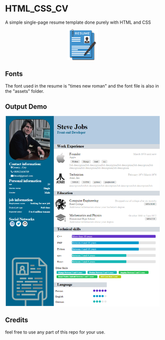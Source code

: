 # HTML_CSS_CV
A simple single-page resume template done purely with HTML and CSS

<p align="center">
  <img src="./assets/pngwing.com.png" width="100" title="hover text">
</p>

## Fonts
The font used in the resume is "times new roman" and the font file is also in the "assets" folder.

## Output Demo

<p align="center">
  <img src="./assets/output.png" width="500" title="hover text">
</p>

## Credits
feel free to use any part of this repo for your use.


